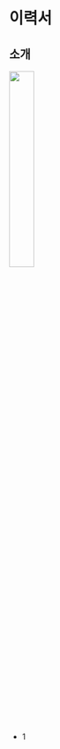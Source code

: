 # 이력서

## 소개

<img src ="https://user-images.githubusercontent.com/79523204/127986126-80444510-04ae-468f-b87a-6227429337d3.jpg" width="30%" height="30%">


* 1 
